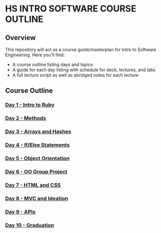 # HS INTRO SOFTWARE COURSE OUTLINE

## Overview
This repository will act as a course guide/masterplan for Intro to Software Engineering. 
Here you'll find:

+ A course outline listing days and topics
+ A guide for each day listing with schedule for deck, lectures, and labs
+ A full lecture script as well as abridged notes for each lecture

## Course Outline

### [Day 1 - Intro to Ruby](day-01)

### [Day 2 - Methods](day-02)

### [Day 3 - Arrays and Hashes](day-03)

### [Day 4 - If/Else Statements](day-04)

### [Day 5 - Object Orientation](day-05)

### [Day 6 - OO Group Project](day-06)

### [Day 7 - HTML and CSS](day-07)

### [Day 8 - MVC and Ideation](day-08)

### [Day 9 - APIs](day-09)

### [Day 10 - Graduation](day-10)

